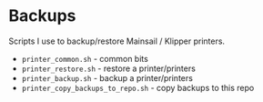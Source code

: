 # Backups

Scripts I use to backup/restore Mainsail / Klipper printers.

- `printer_common.sh` - common bits
- `printer_restore.sh` - restore a printer/printers
- `printer_backup.sh` - backup a printer/printers
- `printer_copy_backups_to_repo.sh` - copy backups to this repo

